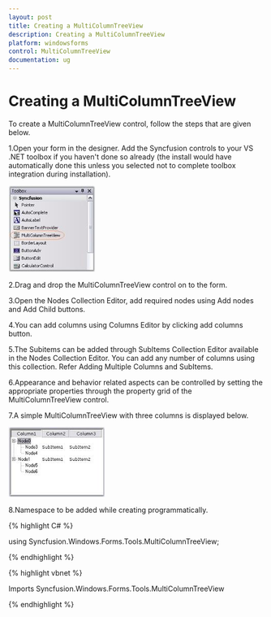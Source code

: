 ```yaml
---
layout: post
title: Creating a MultiColumnTreeView
description: Creating a MultiColumnTreeView
platform: windowsforms
control: MultiColumnTreeView
documentation: ug
---
```


# Creating a MultiColumnTreeView

To create a MultiColumnTreeView control, follow the steps that are given below.

1.Open your form in the designer. Add the Syncfusion controls to your VS .NET toolbox if you haven't done so already (the install would have automatically done this unless you selected not to complete toolbox integration during installation).

 ![](Getting-Started_images/Getting-Started_img1.jpeg) 



2.Drag and drop the MultiColumnTreeView control on to the form.

3.Open the Nodes Collection Editor, add required nodes using Add nodes and Add Child buttons. 

4.You can add columns using Columns Editor by clicking add columns button. 

5.The Subitems can be added through SubItems Collection Editor available in the Nodes Collection Editor. You can add any number of columns using this collection. Refer Adding Multiple Columns and SubItems.

6.Appearance and behavior related aspects can be controlled by setting the appropriate properties through the property grid of the MultiColumnTreeView control. 

7.A simple MultiColumnTreeView with three columns is displayed below.

 ![](Getting-Started_images/Getting-Started_img2.jpeg) 



8.Namespace to be added while creating programmatically.

{% highlight C# %}  

using Syncfusion.Windows.Forms.Tools.MultiColumnTreeView;

{% endhighlight %}



{% highlight vbnet %} 

Imports Syncfusion.Windows.Forms.Tools.MultiColumnTreeView

{% endhighlight %}

